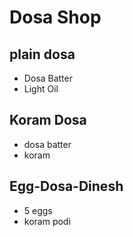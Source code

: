 # Dosa Shop
## plain dosa

* Dosa Batter
* Light Oil

## Koram Dosa
* dosa batter
* koram
## Egg-Dosa-Dinesh
* 5 eggs
* koram podi

